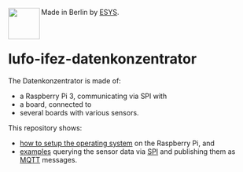 [<img src="https://avatars3.githubusercontent.com/u/33929559?s=200&v=4" align="left" width="64" height="64">](https://www.esys.eu/)

Made in Berlin by [ESYS](https://www.esys.eu/).

<br />

# lufo-ifez-datenkonzentrator

The Datenkonzentrator is made of:

* a Raspberry Pi 3, communicating via SPI with
* a board, connected to
* several boards with various sensors.

This repository shows:

* [how to setup the operating system](software/system-setup/) on the Raspberry Pi, and
* [examples](software/examples/) querying the sensor data via
  [SPI](https://en.wikipedia.org/wiki/Serial_Peripheral_Interface) and publishing them as
  [MQTT](https://en.wikipedia.org/wiki/MQTT) messages.
